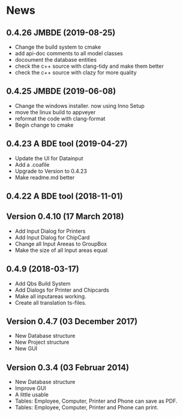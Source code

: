 # News

## 0.4.26 JMBDE (2019-08-25)

-   Change the build system to cmake
-   add api-doc comments to all model classes
-   docoument the database entities
-   check the c++ source with clang-tidy and make them better
-   check the c++ source with clazy for more quality

## 0.4.25 JMBDE (2019-06-08)

-   Change the windows installer. now using Inno Setup
-   move the linux build to appveyer
-   reformat the code with clang-format
-   Begin change to cmake

## 0.4.23 A BDE tool (2019-04-27)

-   Update the UI for Datainput
-   Add a .coafile
-   Upgrade to Version to 0.4.23
-   Make readme.md better

## 0.4.22 A BDE tool (2018-11-01)

## Version 0.4.10 (17 March 2018)

-   Add Input Dialog for Printers
-   Add Input Dialog for ChipCard
-   Change all Input Areeas to GroupBox
-   Make the size of all Input areas equal

## 0.4.9 (2018-03-17)

-   Add Qbs Build System
-   Add Dialogs for Printer and Chipcards
-   Make all inputareas working.
-   Create all translation ts-files.

## Version 0.4.7 (03 December 2017)

-   New Database structure
-   New Project structure
-   New GUI

## Version 0.3.4 (03 Februar 2014)

-   New Database structure
-   Improve GUI
-   A little usable
-   Tables: Employee, Computer, Printer and Phone can save as PDF.
-   Tables: Employee, Computer, Printer and Phone can print.
